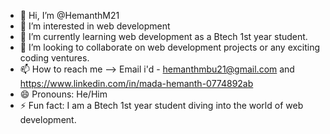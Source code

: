 - 👋 Hi, I’m @HemanthM21
- 👀 I’m interested in web development
- 🌱 I’m currently learning web development as a Btech 1st year student.
- 💞️  I’m looking to collaborate on web development projects or any exciting coding ventures.
- 📫 How to reach me --> Email i'd - hemanthmbu21@gmail.com and https://www.linkedin.com/in/mada-hemanth-0774892ab
- 😄 Pronouns: He/Him
- ⚡ Fun fact: I am a Btech 1st year student diving into the world of web development.

<!---
HemanthM21/HemanthM21 is a ✨ special ✨ repository because its `README.md` (this file) appears on your GitHub profile.
You can click the Preview link to take a look at your changes.
--->
